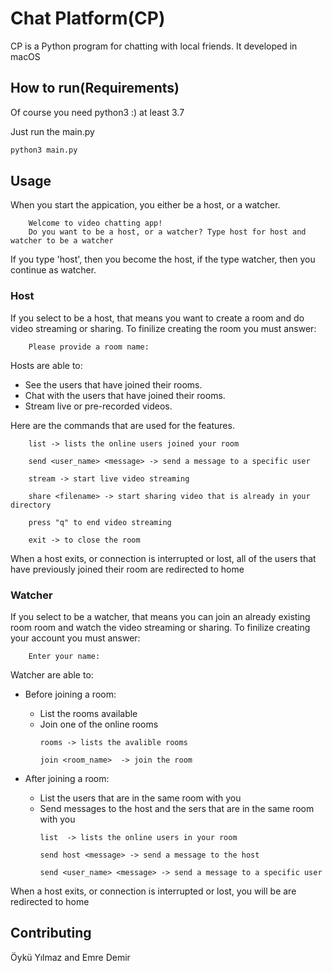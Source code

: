 # Chat Platform(CP)
CP is a Python program for chatting with local friends.
It developed in macOS

## How to run(Requirements)
Of course you need python3 :) at least 3.7

Just run the main.py
```bash
python3 main.py
```

## Usage

When you start the appication, you either be a host, or a watcher.

        Welcome to video chatting app!
        Do you want to be a host, or a watcher? Type host for host and watcher to be a watcher

If you type 'host', then you become the host, if the type watcher, then you continue as watcher.

### Host

If you select to be a host, that means you want to create a room and 
do video streaming or sharing. To finilize creating the room you must answer:

        Please provide a room name:

Hosts are able to:

* See the users that have joined their rooms.
* Chat with the users that have joined their rooms.
* Stream live or pre-recorded videos.

Here are the commands that are used for the features.
  
        list -> lists the online users joined your room

        send <user_name> <message> -> send a message to a specific user
        
        stream -> start live video streaming
        
        share <filename> -> start sharing video that is already in your directory
        
        press "q" to end video streaming
        
        exit -> to close the room

When a host exits, or connection is interrupted or lost, all of the users that have previously joined their room
are redirected to home

### Watcher

If you select to be a watcher, that means you can join an already existing room room and 
watch the video streaming or sharing. To finilize creating your account you must answer:

        Enter your name:

Watcher are able to:
* Before joining a room:
    * List the rooms available
    * Join one of the online rooms
        ```
        rooms -> lists the avalible rooms

        join <room_name>  -> join the room
        ```

* After joining a room:
    * List the users that are in the same room with you
    * Send messages to the host and the sers that are in the same room with you
        ```
        list  -> lists the online users in your room

        send host <message> -> send a message to the host

        send <user_name> <message> -> send a message to a specific user
        ```


When a host exits, or connection is interrupted or lost, you will be
are redirected to home


## Contributing

Öykü Yılmaz and Emre Demir

